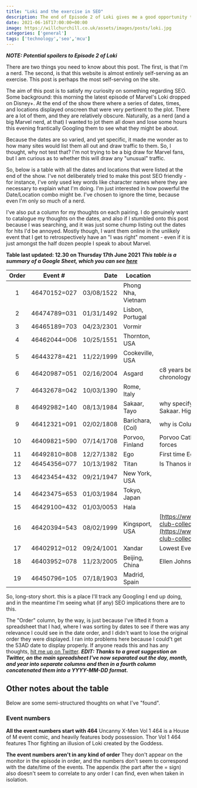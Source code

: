 ```yaml
---
title: "Loki and the exercise in SEO"
description: The end of Episode 2 of Loki gives me a good opportunity to see whether I can boost SEO with some specific dates and times.
date: 2021-06-16T17:00:00+00:00
image: https://willchurchill.co.uk/assets/images/posts/loki.jpg
categories: ['general']
tags: ['technology','seo','mcu']
---
```


***NOTE: Potential spoilers to Episode 2 of Loki*** 

There are two things you need to know about this post. The first, is that I'm a nerd. The second, is that this website is almost entirely self-serving as an exercise. This post is perhaps the most self-serving on the site.

The aim of this post is to satisfy my curiosity on something regarding SEO. Some background: this morning the latest episode of Marvel's Loki dropped on Disney+. At the end of the show there where a series of dates, times, and locations displayed onscreen that were very pertinent to the plot. There are a lot of them, and they are relatively obscure. Naturally, as a nerd (and a big Marvel nerd, at that) I wanted to jot them all down and lose some hours this evening frantically Googling them to see what they might be about.

Because the dates are so varied, and yet specific, it made me wonder as to how many sites would list them all out and draw traffic to them. So, I thought, why not test that? I'm not trying to be a big draw for Marvel fans, but I am curious as to whether this will draw any "unusual" traffic.

So, below is a table with all the dates and locations that were listed at the end of the show. I've not deliberately tried to make this post SEO friendly - for instance, I've only used key words like character names where they are necessary to explain what I'm doing. I'm just interested in how powerful the Date/Location combo might be. I've chosen to ignore the time, because even I'm only so much of a nerd.

I've also put a column for my thoughts on each pairing. I do genuinely want to catalogue my thoughts on the dates, and also if I stumbled onto this post because I was searching, and it was just some chump listing out the dates for hits I'd be annoyed. Mostly though, I want them online in the unlikely event that I get to retrospectively have an "I was right" moment - even if it is just amongst the half dozen people I speak to about Marvel.  

**Table last updated: 12.30 on Thursday 17th June 2021** 
***This table is a summary of a Google Sheet, which you can see [here](https://docs.google.com/spreadsheets/d/1csN9DHBDmIDfs82BEJrrEjAOMTib1vlqq635utMOYyk/edit?usp=sharing)***

| Order | Event # | Date       | Location           | Notes / Possible connections                                                          |
|:-----:|---------|-----------:|--------------------|---------------------------------------------------------------------------------------|
| 1     | 46470152=027 | 03/08/1522 | Phong Nha, Vietnam |                                                                                       |
| 2     | 46474789=031 | 01/31/1492 | Lisbon, Portugal   |                                                                                       |
| 3     | 46465189=703 | 04/23/2301 | Vormir             |                                                                                       |
| 4     | 46462044=006 | 10/25/1551 | Thornton, USA      |                                                                                       |
| 5     | 46443278=421 | 11/22/1999 | Cookeville, USA    |                                                                                       |
| 6     | 46420987=051 | 02/16/2004 | Asgard             | c8 years before events of first Thor film (assuming chronology RL chronology follows MCU chronology)                                                                                      |
| 7     | 46432678=042 | 10/03/1390 | Rome, Italy        |                                                                                       |
| 8     | 46492982=140 | 08/13/1984 | Sakaar, Tayo       | why specify the star system? Time flows differently on Sakaar. Highest Event number.                                                                                     |
| 9     | 46412321=091 | 02/02/1808 | Barichara, (Col)   | why is Columbia shortened? Just for space?                                                                                      |
| 10    | 46409821=590 | 07/14/1708 | Porvoo, Finland    | Porvoo Cathedral destoryed by a fire this year by Russian forces                                                                                      |
| 11    | 46492810=808 | 12/27/1382 | Ego                | First time Ego planted a seed on a planet??                                                                                      |
| 12    | 46454356=077 | 10/13/1982 | Titan              | Is Thanos involved?                                                                                      |
| 13    | 46423454=432 | 09/21/1947 | New York, USA      |                                                                                       |
| 14    | 46423475=653 | 01/03/1984 | Tokyo, Japan       |                                                                                       |
| 15    | 46429100=432 | 01/03/0053 | Hala               |                                                                                       |
| 16    | 46420394=543 | 08/02/1999 | Kingsport, USA     | [https://www.kingsportlibrary.org/finding_aids/survivors-club-collection-1988-ongoing/](https://www.kingsportlibrary.org/finding_aids/survivors-club-collection-1988-ongoing/) |
| 17    | 46402912=012 | 09/24/1001 | Xandar             | Lowest Event number                                                                                      |
| 18    | 46403952=078 | 11/23/2005 | Beijing, China     | Ellen Johnson Sirleaf, Liberia, China one-child policy                                |
| 19    | 46450796=105 | 07/18/1903 | Madrid, Spain      |                                                                                       |

So, long-story short. this is a place I'll track any Googling I end up doing, and in the meantime I'm seeing what (if any) SEO implications there are to this.

The "Order" column, by the way, is just because I've lifted it from a spreadsheet that I had, where I was sorting by dates to see if there was any relevance I could see in the date order, and I didn't want to lose the original order they were displayed. I ran into problems here because I could't get the 53AD date to display properly. If anyone reads this and has any thoughts, [hit me up on Twitter](https://twitter.com/willchurchill/status/1405184420328378379). ***EDIT: Thanks to a great suggestion on Twitter, on the main spreadsheet I've now separated out the day, month, and year into separate columns and then in a fourth column concatenated them into a YYYY-MM-DD format.***

## Other notes about the table
Below are some semi-structured thoughts on what I've "found".

### Event numbers

**All the event numbers start with 464**
Uncanny X-Men Vol 1 464 is a House of M event comic, and heavily features body possession.
Thor Vol 1 464 features Thor fighting an illusion of Loki created by the Goddess.

**The event numbers aren't in any kind of order**
They don't appear on the monitor in the episode in order, and the numbers don't seem to correspond with the date/time of the events. The appendix (the part after the = sign) also doesn't seem to correlate to any order I can find, even when taken in isolation.